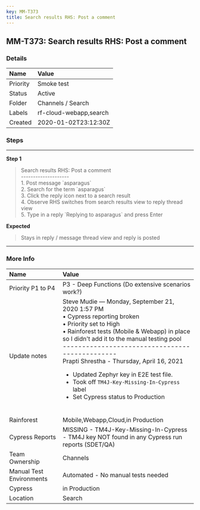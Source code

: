 ```yaml
---
key: MM-T373
title: Search results RHS: Post a comment
---
```


## MM-T373: Search results RHS: Post a comment

### Details

| Name     | Value                  |
| :------- | :--------------------- |
| Priority | Smoke test             |
| Status   | Active                 |
| Folder   | Channels / Search      |
| Labels   | rf-cloud-webapp,search |
| Created  | 2020-01-02T23:12:30Z   |

### Steps

<hr/>

**Step 1**

> <article>Search results RHS: Post a comment<br />--------------------<br />1. Post message `asparagus`<br />2. Search for the term `asparagus`<br />3. Click the reply icon next to a search result<br />4. Observe RHS switches from search results view to reply thread view<br />5. Type in a reply `Replying to asparagus` and press Enter</article>

**Expected**

> <article>Stays in reply / message thread view and reply is posted</article>

<hr/>

### More Info

| Name                     | Value                                                                                                                                                                                                                                                                                                                                                                                                                                                                            |
| :----------------------- | :------------------------------------------------------------------------------------------------------------------------------------------------------------------------------------------------------------------------------------------------------------------------------------------------------------------------------------------------------------------------------------------------------------------------------------------------------------------------------- |
| Priority P1 to P4        | P3 - Deep Functions (Do extensive scenarios work?)                                                                                                                                                                                                                                                                                                                                                                                                                               |
| Update notes             | Steve Mudie — Monday, September 21, 2020 1:57 PM<br />• Cypress reporting broken<br />• Priority set to High<br />• Rainforest tests (Mobile &amp; Webapp) in place so I didn't add it to the manual testing pool<br />-----------------------------------------------<br />Prapti Shrestha - Thursday, April 16, 2021<ul><li>Updated Zephyr key in E2E test file.</li><li>Took off `TM4J-Key-Missing-In-Cypress` label</li><li>Set Cypress status to Production</li></ul><br /> |
| Rainforest               | Mobile,Webapp,Cloud,in Production                                                                                                                                                                                                                                                                                                                                                                                                                                                |
| Cypress Reports          | MISSING - TM4J-Key-Missing-In-Cypress - TM4J key NOT found in any Cypress run reports (SDET/QA)                                                                                                                                                                                                                                                                                                                                                                                  |
| Team Ownership           | Channels                                                                                                                                                                                                                                                                                                                                                                                                                                                                         |
| Manual Test Environments | Automated - No manual tests needed                                                                                                                                                                                                                                                                                                                                                                                                                                               |
| Cypress                  | in Production                                                                                                                                                                                                                                                                                                                                                                                                                                                                    |
| Location                 | Search                                                                                                                                                                                                                                                                                                                                                                                                                                                                           |
